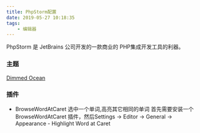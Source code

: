 ```yaml
---
title: PhpStorm配置
date: 2019-05-27 10:18:35
tags:
    - 编辑器
---
```

 PhpStorm 是 JetBrains 公司开发的一款商业的 PHP集成开发工具的利器。
 <!-- more -->
 ### 主题
 [Dimmed Ocean](http://www.phpstorm-themes.com/theme/dimmed-ocean)
### 插件
- BrowseWordAtCaret 选中一个单词,高亮其它相同的单词
首先需要安装一个BrowseWordAtCaret 插件，然后Settings -> Editor -> General -> Appearance - Highlight Word at Caret